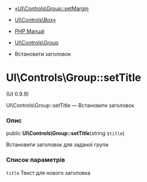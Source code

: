 - [«UI\Controls\Group::setMargin](ui-controls-group.setmargin.md)
- [UI\Controls\Box»](class.ui-controls-box.md)

- [PHP Manual](index.md)
- [UI\Controls\Group](class.ui-controls-group.md)
- Встановити заголовок

# UI\Controls\Group::setTitle

(UI 0.9.9)

UI\Controls\Group::setTitle — Встановити заголовок

### Опис

public **UI\Controls\Group::setTitle**(string `$title`)

Встановити заголовок для заданої групи

### Список параметрів

`title`
Текст для нового заголовка
